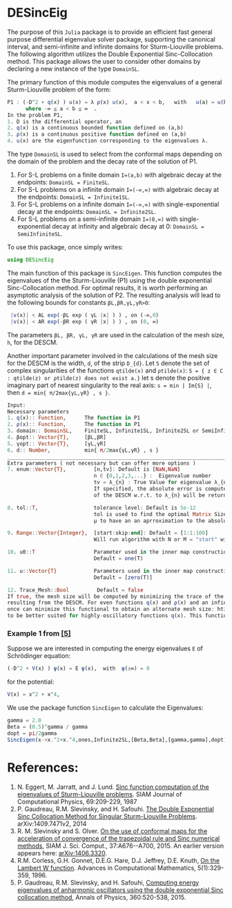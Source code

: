 # DESincEig

The purpose of this `Julia` package is to provide an efficient fast general purpose differential eigenvalue solver package, supporting the canonical interval, and semi-infinite and infinite domains for Sturm-Liouville problems. The following algorithm utilizes the Double Exponential Sinc-Collocation method. This package allows the user to consider other domains by declaring a new instance of the type `DomainSL`.

The primary function of this module computes the eigenvalues of a general Sturm-Liouville problem of the form:
```julia
P1 : (-D^2 + q(x) ) u(x) = λ ρ(x) u(x),  a < x < b,   with   u(a) = u(b) = 0, 
      where -∞ ≦ a < b ≦ ∞  .
In the problem P1,
1. D is the differential operator, an
2. q(x) is a continuous bounded function defined on (a,b)
3. ρ(x) is a continuous positive function defined on (a,b)
4. u(x) are the eigenfunction corresponding to the eigenvalues λ.
```

The type `DomainSL` is used to select from the conformal maps depending on the domain of the problem and the decay rate of the solution of P1.
1. For S-L problems on a finite domain `I=(a,b)` with algebraic decay at the endpoints:
`DomainSL = FiniteSL`.
2. For S-L problems on a infinite domain `I=(-∞,∞)` with algebraic decay at the endpoints:
`DomainSL = Infinite1SL`.
3. For S-L problems on a infinite domain `I=(-∞,∞)` with single-exponential decay at the endpoints:
`DomainSL = Infinite2SL`.
4. For S-L problems on a semi-infinite domain `I=(0,∞)` with single-exponential decay at infinity and algebraic decay at 0:
`DomainSL = SemiInfiniteSL`.

To use this package, once simply writes:
```julia
using DESincEig
```

The main function of this package is `SincEigen`. This function computes the eigenvalues of the the Sturm-Liouville (P1) using the double exponential Sinc-Collocation method.
For optimal results, it is worth performing an asymptotic analysis of the solution of P2.
The resulting analysis will lead to the following bounds for constants `βL,βR,γL,γR>0`:
```Julia
 |v(x)| < AL exp(-βL exp ( γL |x| ) ) , on (-∞,0)
 |v(x)| < AR exp(-βR exp ( γR |x| ) ) , on (0, ∞)
 ```
The parameters `βL, βR, γL, γR` are used in the calculation of the mesh size, `h`, for the DESCM.

Another important parameter involved in the calculations of the mesh size for the DESCM is the width, `d`, of the strip `D_{d}`.
Let `S` denote the set of complex singularities of the functions `qtilde(x)` and `ρtilde(x)`:
`S = { z ∈ C : qtilde(z) or ρtilde(z) does not exist a.}`
let s denote the positive imaginary part of nearest singularity to the real axis:
`s = min | Im{S} |`,
then `d = min{ π/2max{γL,γR} , s }`.
```Julia
Input:
Necessary parameters
1. q(x):: Function,      The function in P1
2. ρ(x):: Function,      The function in P1
3. domain:: DomainSL,    FiniteSL, Infinite1SL, Infinite2SL or SemiInfiniteSL
4. βopt:: Vector{T},     [βL,βR]
5. γopt:: Vector{T},     [γL,γR]
6. d:: Number,           min{ π/2max{γL,γR} , s }
____________________________________________________________________________________________________________________
Extra parameters ( not necessary but can offer more options )
7. enum::Vector{T},         [n,tv]: Default is [NaN,NaN]
                            n ∈ {0,1,2,3,...} :  Eigenvalue number
                            tv = λ_{n} : True Value for eigenvalue λ_{n}
                            If specified, the absolute error is computed instead of the absolute error approximation
                            of the DESCM w.r.t. to λ_{n} will be returned.

8. tol::T,                  tolerance level: Default is 5e-12
                            tol is used to find the optimal Matrix Size in order for the approximate eigenvalue
                            μ to have an an aprroximation to the absolute error less than tol.

9. Range::Vector{Integer},  [start:skip:end]: Default = [1:1:100]
                            Will run algorithm with N or M = "start" with index jump "skip" until "end".

10. u0::T                   Parameter used in the inner map construction H(t) presented above.
                            Default = one(T)

11. u::Vector{T}            Parameters used in the inner map construction H(t) presented above.
                            Default = [zero(T)]

12. Trace_Mesh::Bool         Default = false
If true, the mesh size will be computed by minimizing the trace of the matrix D^(-1)HD^(-1).
resulting from the DESCM. For even functions q(x) and ρ(x) and an infinite domain: DomainSL = Infinite1SL or Infinite2SL,
once can minimize this functional to obtain an alternate mesh size: htilde. This alternate mesh-size has proven
to be better suited for highly-oscillatory functions q(x). This functional is minimized using the Julia package: Optim.
```



### Example 1 from <a href="http://dx.doi.org/10.1016/j.aop.2015.05.026">[5]</a>

Suppose we are interested in computing the energy eigenvalues ```E``` of Schrödinger equation:

```julia
(-D^2 + V(x) ) ψ(x) = E ψ(x),  with  ψ(±∞) = 0
```
for the potential:
```julia
V(x) = x^2 + x^4,
```
We use the package function `SincEigen` to calculate the Eigenvalues:

```julia
gamma = 2.0
Beta = (0.5)^gamma / gamma
dopt = pi/2gamma
SincEigen(x->x.^2+x.^4,ones,Infinite2SL,[Beta,Beta],[gamma,gamma],dopt)
```

# References:

1.  N. Eggert, M. Jarratt, and J. Lund. <a href="http://dx.doi.org/10.1016/0021-9991(87)90163-X"> Sinc function computation       of the eigenvalues of Sturm-Liouville problems</a>. SIAM Journal of Computational Physics, 69:209-229, 1987
2.  P. Gaudreau, R.M. Slevinsky, and H. Safouhi. <a href="http://arxiv.org/abs/1409.7471v3"> The Double Exponential Sinc       Collocation Method for Singular Sturm-Liouville Problems</a>. arXiv:1409.7471v2, 2014
3.  R. M. Slevinsky and S. Olver. <a href="http://dx.doi.org/10.1137/140978363">On the use of conformal maps for the               acceleration of convergence of the trapezoidal rule and Sinc numerical methods</a>, SIAM J. Sci. Comput.,                    37:A676--A700, 2015. An earlier version appears here: <a href="http://arxiv.org/abs/1406.3320"> arXiv:1406.3320</a>.
4.  R.M. Corless, G.H. Gonnet, D.E.G. Hare, D.J. Jeffrey, D.E. Knuth, <a                                                           href="http://link.springer.com/article/10.1007%2FBF02124750"> On the Lambert W function</a>. Advances in Computational       Mathematics, 5(1):329-359, 1996.
5.  P. Gaudreau, R.M. Slevinsky, and H. Safouhi, <a href="http://dx.doi.org/10.1016/j.aop.2015.05.026"> Computing energy           eigenvalues of anharmonic oscillators using the double exponential Sinc collocation method</a>, Annals of Physics,           360:520-538, 2015.



